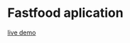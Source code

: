 <h1>Fastfood aplication</h1>
<a href="https://omidfoladvand4.github.io/fastfood-app/">live demo</a>
